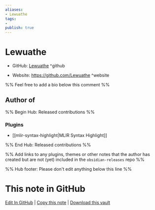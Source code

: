 ```yaml
---
aliases:
- Lewuathe
tags:
- 
publish: true
---
```


# Lewuathe

- GitHub: [Lewuathe](https://github.com/Lewuathe/) ^github
<!-- - Discord: `@` ^discord-->
- Website: <https://github.com/Lewuathe> ^website
<!-- - [[Publish sites|Publish site]]: <https://> ^publish-->

%% Feel free to add a bio below this comment %%


## Author of

%% Begin Hub: Released contributions %%
### Plugins
- [[mlir-syntax-highlight|MLIR Syntax Highlight]]

%% End Hub: Released contributions %%

%% Add links to any plugins, themes or other notes that the author has created but are not (yet) included in the `obsidian-releases` repo %%

<!--
### Unlisted plugins
-->

<!--
### Others
-->

<!--
## Sponsor this author
-->

<!-- - [[GitHub sponsors]]: [Sponsor @Lewuathe on GitHub Sponsors](https://github.com/sponsors/Lewuathe) ^github-sponsor-->
<!-- - [[Buy me a coffee]]: <https://> ^buy-me-a-coffee-->
<!-- - [[PayPal]]: <https://> ^paypal-->
<!-- - [[Patreon]]: <https://> ^patreon-->

<!--
## Follow this author
-->

<!-- - [[YouTube Channels|On YouTube]]: <https://> ^youtube-->
<!-- - Twitter: <https://> ^twitter-->
<!-- - ... -->

%% Hub footer: Please don't edit anything below this line %%

# This note in GitHub

<span class="git-footer">[Edit In GitHub](https://github.dev/obsidian-community/obsidian-hub/blob/main/01%20-%20Community/People/Lewuathe.md "git-hub-edit-note") | [Copy this note](https://raw.githubusercontent.com/obsidian-community/obsidian-hub/main/01%20-%20Community/People/Lewuathe.md "git-hub-copy-note") | [Download this vault](https://github.com/obsidian-community/obsidian-hub/archive/refs/heads/main.zip "git-hub-download-vault") </span>
